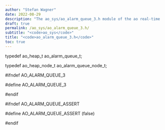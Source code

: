 ```yaml
---
author: "Stefan Wagner"
date: 2022-08-29
description: "The ao_sys/ao_alarm_queue_3.h module of the ao real-time operating system."
draft: true
permalink: /ao_sys/ao_alarm_queue_3.h/ 
subtitle: "<code>ao_sys</code>"
title: "<code>ao_alarm_queue_3.h</code>"
toc: true
---
```


typedef ao_heap_t               ao_alarm_queue_t;

typedef ao_heap_node_t          ao_alarm_queue_node_t;

#ifndef AO_ALARM_QUEUE_3

#define AO_ALARM_QUEUE_3

#endif

#ifndef AO_ALARM_QUEUE_ASSERT

#define AO_ALARM_QUEUE_ASSERT   (false)

#endif

